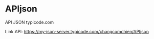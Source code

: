 # APIjson
API JSON typicode.com

Link API: https://my-json-server.typicode.com/changcomchien/APIjson
